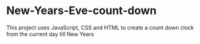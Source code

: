 # New-Years-Eve-count-down
This project uses JavaScript, CSS and HTML to create a count down clock from the current day till New Years  
